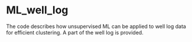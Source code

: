 # ML_well_log
The code describes how unsupervised ML can be applied to well log data for efficient clustering. A part of the well log is provided.
